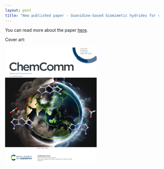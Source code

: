 ```yaml
---
layout: post
title: "New published paper - Guanidine-based biomimetic hydrides for carbon dioxide reduction"
---
```


You can read more about the paper [here](https://github.com/riclzh/novelchemrxn/blob/master/files/papers/d3cc00475a.pdf).

Cover art:

<img src="/files/papers/cc_cover.png" alt="cover image" width="300"/>
